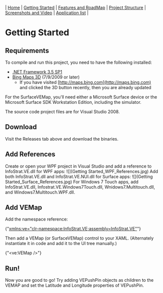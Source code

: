 | [Home](Home) | [Getting Started](Getting-Started) | [Features and RoadMap](Features-and-RoadMap) | [Project Structure](Project-Structure) | [Screenshots and Video](Screenshots-and-Video) | [Application list](Application-list) |
# Getting Started
## Requirements
To compile and run this project, you need to have the following installed:
* [.NET Framework 3.5 SP1](http://www.microsoft.com/downloads/details.aspx?FamilyID=AB99342F-5D1A-413D-8319-81DA479AB0D7&displaylang=en)
* [Bing Maps 3D](http://www.microsoft.com/Downloads/details.aspx?FamilyID=e9298080-50c4-4f2e-9fc4-4009074996ba&displaylang=en) (7/9/2009 or later)
	* If you have visited [http://maps.bing.com](http://maps.bing.com) and clicked the 3D button recently, then you are already updated

For the SurfaceVEMap, you'll need either a Microsoft Surface device or the Microsoft Surface SDK Workstation Edition, including the simulator.

The source code project files are for Visual Studio 2008.
## Download
Visit the Releases tab above and download the binaries.
## Add References
Create or open your WPF project in Visual Studio and add a reference to InfoStrat.VE.dll for WPF apps:
![](Getting Started_WPF_References.jpg)
Add both InfoStrat.VE.dll and InfoStrat.VE.NUI.dll for Surface apps:
![](Getting Started_Surface_References.jpg)
For Windows 7 Touch apps, add InfoStrat.VE.dll, Infostrat.VE.Windows7Touch.dll, Wnidows7.Multitouch.dll, and Windows7.Multitouch.WPF.dll.
## Add VEMap
Add the namespace reference:

{"<xmlns:ve="clr-namespace:InfoStrat.VE;assembly=InfoStrat.VE">"}

Then add a VEMap (or SurfaceVEMap) control to your XAML.  (Alternately instantiate it in code and add it to the UI tree manually.)  

{"<ve:VEMap />"}
## Run!
Now you are good to go! Try adding VEPushPin objects as children to the VEMAP and set the Latitude and Longitude properties of VEPushPin.